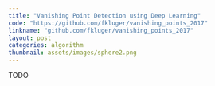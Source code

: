 ```yaml
---
title: "Vanishing Point Detection using Deep Learning"
code: "https://github.com/fkluger/vanishing_points_2017"
linkname: "github.com/fkluger/vanishing_points_2017"
layout: post
categories: algorithm
thumbnail: assets/images/sphere2.png
---
```

TODO